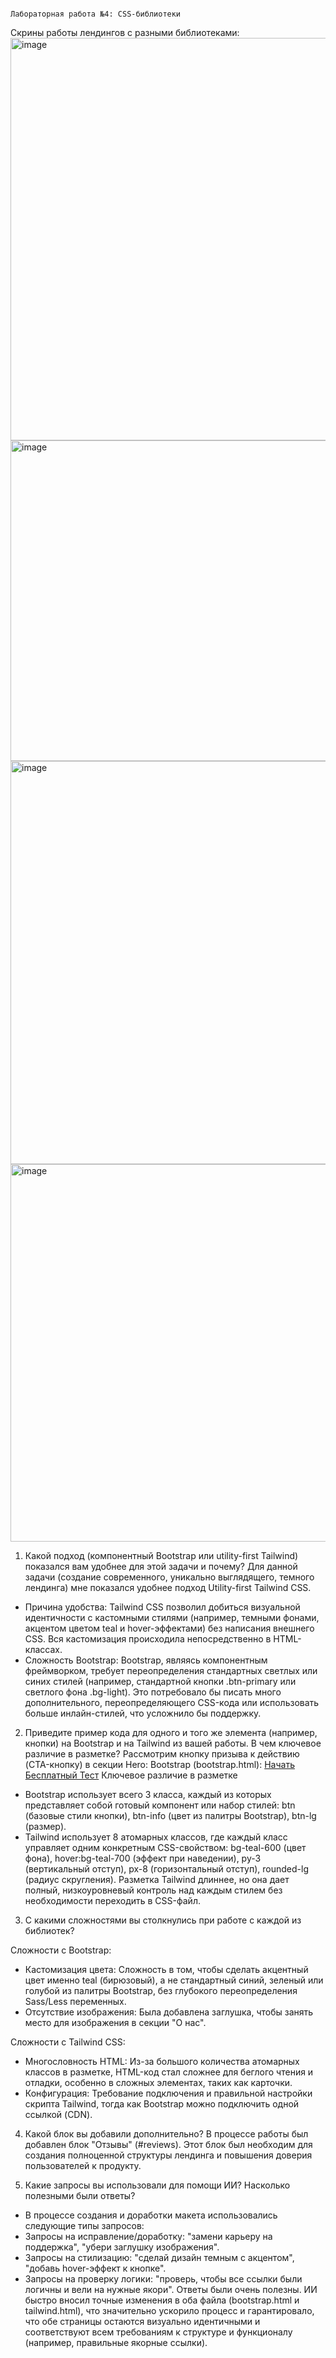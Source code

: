                                                                     Лабораторная работа №4: CSS-библиотеки
Скрины работы лендингов с разными библиотеками:
<img width="791" height="644" alt="image" src="https://github.com/user-attachments/assets/2c6f9dd4-d5e8-4275-a577-a18c6498d659" />
<img width="700" height="513" alt="image" src="https://github.com/user-attachments/assets/ea32fe5a-cadf-4c16-8e73-9069d8ba3122" />
<img width="718" height="645" alt="image" src="https://github.com/user-attachments/assets/449c4a65-bad8-4ffe-ad25-76d0211a70dd" />
<img width="675" height="604" alt="image" src="https://github.com/user-attachments/assets/3021b904-6426-4715-8401-60184048efda" />

1. Какой подход (компонентный Bootstrap или utility-first Tailwind) показался вам удобнее для этой задачи и почему?
Для данной задачи (создание современного, уникально выглядящего, темного лендинга) мне показался удобнее подход Utility-first Tailwind CSS.
- Причина удобства: Tailwind CSS позволил добиться визуальной идентичности с кастомными стилями (например, темными фонами, акцентом цветом teal и hover-эффектами) без написания внешнего CSS. Вся кастомизация происходила непосредственно в HTML-классах.
- Сложность Bootstrap: Bootstrap, являясь компонентным фреймворком, требует переопределения стандартных светлых или синих стилей (например, стандартной кнопки .btn-primary или светлого фона .bg-light). Это потребовало бы писать много дополнительного, переопределяющего CSS-кода или использовать больше инлайн-стилей, что усложнило бы поддержку.

2. Приведите пример кода для одного и того же элемента (например, кнопки) на Bootstrap и на Tailwind из вашей работы. В чем ключевое различие в разметке?
Рассмотрим кнопку призыва к действию (CTA-кнопку) в секции Hero:
Bootstrap (bootstrap.html):
<a href="#contact" class="btn btn-info btn-lg shadow-lg">Начать Бесплатный Тест</a>
Ключевое различие в разметке
- Bootstrap использует всего 3 класса, каждый из которых представляет собой готовый компонент или набор стилей: btn (базовые стили кнопки), btn-info (цвет из палитры Bootstrap), btn-lg (размер).
- Tailwind использует 8 атомарных классов, где каждый класс управляет одним конкретным CSS-свойством: bg-teal-600 (цвет фона), hover:bg-teal-700 (эффект при наведении), py-3 (вертикальный отступ), px-8 (горизонтальный отступ), rounded-lg (радиус скругления).
Разметка Tailwind длиннее, но она дает полный, низкоуровневый контроль над каждым стилем без необходимости переходить в CSS-файл.

3. С какими сложностями вы столкнулись при работе с каждой из библиотек?

Сложности с Bootstrap:
- Кастомизация цвета: Сложность в том, чтобы сделать акцентный цвет именно teal (бирюзовый), а не стандартный синий, зеленый или голубой из палитры Bootstrap, без глубокого переопределения Sass/Less переменных.
- Отсутствие изображения: Была добавлена заглушка, чтобы занять место для изображения в секции "О нас".

Сложности с Tailwind CSS:
- Многословность HTML: Из-за большого количества атомарных классов в разметке, HTML-код стал сложнее для беглого чтения и отладки, особенно в сложных элементах, таких как карточки.
- Конфигурация: Требование подключения и правильной настройки скрипта Tailwind, тогда как Bootstrap можно подключить одной ссылкой (CDN).

4. Какой блок вы добавили дополнительно?
В процессе работы был добавлен блок "Отзывы" (#reviews). Этот блок был необходим для создания полноценной структуры лендинга и повышения доверия пользователей к продукту.

5. Какие запросы вы использовали для помощи ИИ? Насколько полезными были ответы?
- В процессе создания и доработки макета использовались следующие типы запросов:
- Запросы на исправление/доработку: "замени карьеру на поддержка", "убери заглушку изображения".
- Запросы на стилизацию: "сделай дизайн темным с акцентом", "добавь hover-эффект к кнопке".
- Запросы на проверку логики: "проверь, чтобы все ссылки были логичны и вели на нужные якори".
Ответы были очень полезны. ИИ быстро вносил точные изменения в оба файла (bootstrap.html и tailwind.html), что значительно ускорило процесс и гарантировало, что обе страницы остаются визуально идентичными и соответствуют всем требованиям к структуре и функционалу (например, правильные якорные ссылки).

